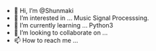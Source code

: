 - 👋 Hi, I’m @Shunmaki
- 👀 I’m interested in ... Music Signal Processsing.
- 🌱 I’m currently learning ... Python3
- 💞️ I’m looking to collaborate on ... 
- 📫 How to reach me ...

<!---
Shunmaki/Shunmaki is a ✨ special ✨ repository because its `README.md` (this file) appears on your GitHub profile.
You can click the Preview link to take a look at your changes.
--->
